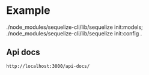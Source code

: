 # Example

./node_modules/sequelize-cli/lib/sequelize init:models; ./node_modules/sequelize-cli/lib/sequelize init:config
.

## Api docs

```
http://localhost:3000/api-docs/
```
